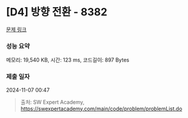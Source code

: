 # [D4] 방향 전환 - 8382 

[문제 링크](https://swexpertacademy.com/main/code/problem/problemDetail.do?contestProbId=AWyNQrCahHcDFAVP) 

### 성능 요약

메모리: 19,540 KB, 시간: 123 ms, 코드길이: 897 Bytes

### 제출 일자

2024-11-07 00:47



> 출처: SW Expert Academy, https://swexpertacademy.com/main/code/problem/problemList.do